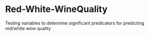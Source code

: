 # Red-White-WineQuality
Testing variables to determine significant predicators for predicting red/white wine quality
